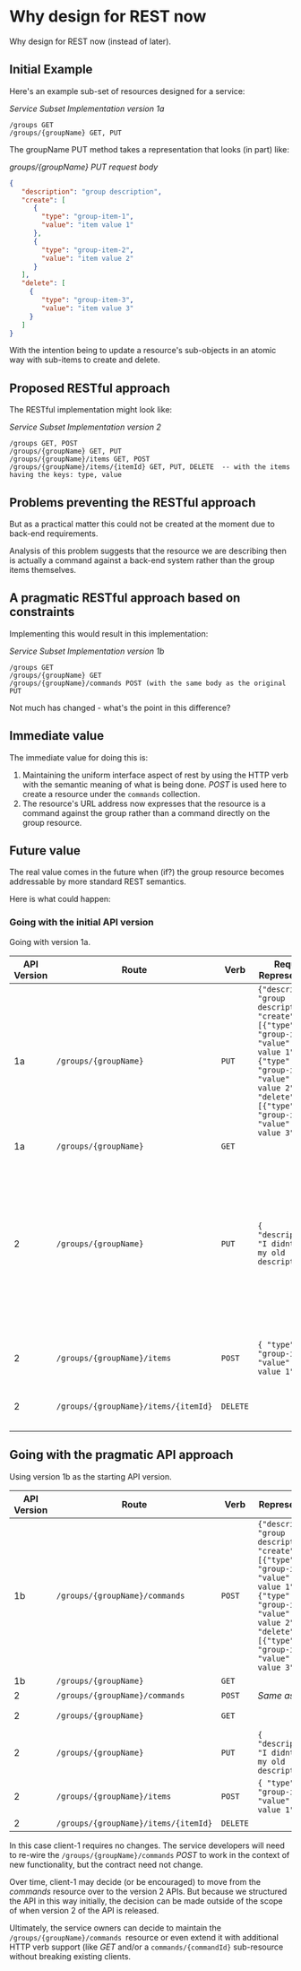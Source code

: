 # Why design for REST now

Why design for REST now (instead of later).

## Initial Example

Here's an example sub-set of resources designed for a service:

*Service Subset Implementation version 1a*

```
/groups GET
/groups/{groupName} GET, PUT
```

The groupName PUT method takes a representation that looks (in part) like:

*groups/{groupName} PUT request body*

```json
{
   "description": "group description",
   "create": [
      {
        "type": "group-item-1",
        "value": "item value 1"
      },
      {
        "type": "group-item-2",
        "value": "item value 2"
      }
   ],
   "delete": [
     {
        "type": "group-item-3",
        "value": "item value 3"
     }
   ]
}
```

With the intention being to update a resource's sub-objects in an atomic way with sub-items to create and delete.

## Proposed RESTful approach

The RESTful implementation might look like:

*Service Subset Implementation version 2*

```
/groups GET, POST
/groups/{groupName} GET, PUT
/groups/{groupName}/items GET, POST
/groups/{groupName}/items/{itemId} GET, PUT, DELETE  -- with the items having the keys: type, value
```

## Problems preventing the RESTful approach

But as a practical matter this could not be created at the moment due to back-end requirements.

Analysis of this problem suggests that the resource we are describing then is actually a command against a back-end system rather than the group items themselves.

## A pragmatic RESTful approach based on constraints

Implementing this would result in this implementation:

*Service Subset Implementation version 1b*

```
/groups GET
/groups/{groupName} GET
/groups/{groupName}/commands POST (with the same body as the original PUT
```

Not much has changed - what's the point in this difference?

## Immediate value

The immediate value for doing this is:

1.  Maintaining the uniform interface aspect of rest by using the HTTP verb with the semantic meaning of what is being done.  *POST* is used here to create a resource under the `commands` collection.
2.  The resource's URL address now expresses that the resource is a command against the group rather than a command directly on the group resource.

## Future value

The real value comes in the future when (if?) the group resource becomes addressable by more standard REST semantics.

Here is what could happen:

### Going with the initial API version

Going with version 1a.

API Version | Route | Verb | Request Representation | Client(s) | Notes
------------|-------|------|------------------------|-----------|-------
1a | `/groups/{groupName}` | `PUT` | `{"description": "group description", "create": [{"type": "group-item-1", "value": "item value 1"}, {"type": "group-item-2", "value": "item value 2"} ], "delete": [{"type": "group-item-3", "value": "item value 3"}]}` | client-1 |
1a | `/groups/{groupName}` | `GET` | | client-1 |
2 | `/groups/{groupName}` | `PUT` | `{ "description": "I didnt like my old description" }` | <span style="color: red">client-1 (with changes)</span>,<br/> <span style="color: green">client-2</span> | client-1 breaks here because `PUT` now operates as a RESTful `PUT` (replacing the full resource) - effectively a different resource.
2 | `/groups/{groupName}/items` | `POST` | `{ "type": "group-item-1", "value": "item value 1" }` | <span style="color:green">client-1 (with changes), <br/>client-2</span> | client-1 needs to call this instead
2 | `/groups/{groupName}/items/{itemId}` | `DELETE` | | <span style="color:green">client-1 (with changes)<br/> client-2</span> |

## Going with the pragmatic API approach

Using version 1b as the starting API version.

API Version | Route | Verb | Representation | Client(s) | Notes
------------|-------|------|----------------|-----------|-------
1b | `/groups/{groupName}/commands` | `POST` | `{"description": "group description", "create": [{"type": "group-item-1", "value": "item value 1"}, {"type": "group-item-2", "value": "item value 2"} ], "delete": [{"type": "group-item-3", "value": "item value 3"}]}` | client-1 |
1b | `/groups/{groupName}` | `GET` | | client-1 |
2 | `/groups/{groupName}/commands` | `POST` | *Same as above* | client-1 |
2 | `/groups/{groupName}` | `GET` | | client-1, <span style="color:green">client-2</span> |
2 | `/groups/{groupName}` | `PUT` | `{ "description": "I didnt like my old description" }` | <span style="color:green">client-2</span> |
2 | `/groups/{groupName}/items` | `POST` | `{ "type": "group-item-1", "value": "item value 1" }` | <span style="color:green">client-2</span> |
2 | `/groups/{groupName}/items/{itemId}` | `DELETE` | | <span style="color:green">client-2</span> |

In this case client-1 requires no changes. The service developers will need to re-wire the `/groups/{groupName}/commands` *POST* to work in the context of new functionality, but the contract need not change.

Over time, client-1 may decide (or be encouraged) to move from the *commands* resource over to the version 2 APIs. But because we structured the API in this way initially, the decision can be made outside of the scope of when version 2 of the API is released.

Ultimately, the service owners can decide to maintain the `/groups/{groupName}/commands `resource or even extend it with additional HTTP verb support (like *GET* and/or a `commands/{commandId}` sub-resource without breaking existing clients.


